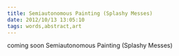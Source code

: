 ```yaml
---
title: Semiautonomous Painting (Splashy Messes)
date: 2012/10/13 13:05:10
tags: words,abstract,art
---
```


coming soon Semiautonomous Painting (Splashy Messes)

